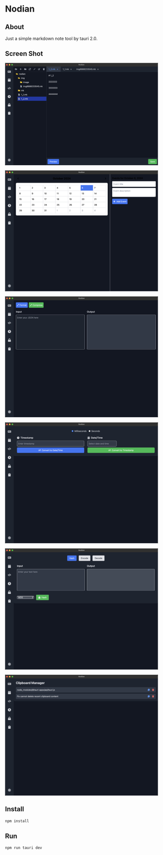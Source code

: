 # Nodian

## About

Just a simple markdown note tool by tauri 2.0.

## Screen Shot

![Screenshot](screenshot.png)

![Screenshot](screenshot_calendar.png)

![Screenshot](screenshot_json.png)

![Screenshot](screenshot_time.png)

![Screenshot](screenshot_hash.png)

![Screenshot](screenshot_clipboard.png)

## Install

```bash
npm install
```

## Run

```bash
npm run tauri dev
```

